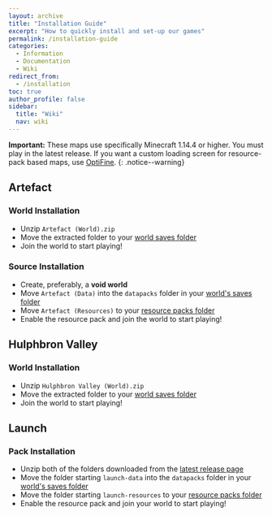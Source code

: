 ```yaml
---
layout: archive
title: "Installation Guide"
excerpt: "How to quickly install and set-up our games"
permalink: /installation-guide
categories:
  - Information
  - Documentation
  - Wiki
redirect_from:
  - /installation
toc: true
author_profile: false
sidebar:
  title: "Wiki"
  nav: wiki
---
```


**Important:** These maps use specifically Minecraft 1.14.4 or higher. You must play in the latest release. If you want a custom loading screen for resource-pack based maps, use [OptiFine](https://optifine.net/downloads).
{: .notice--warning}

## **Artefact**
### World Installation
- Unzip `Artefact (World).zip`
- Move the extracted folder to your [world saves folder](https://www.youtube.com/watch?v=wTAAbeWiC6M)
- Join the world to start playing!

### Source Installation
- Create, preferably, a **void world**
- Move `Artefact (Data)` into the `datapacks` folder in your [world's saves folder](https://www.youtube.com/watch?v=wTAAbeWiC6M)
- Move `Artefact (Resources)` to your [resource packs folder](https://youtu.be/8rFK_HmzEdk?t=152)
- Enable the resource pack and join the world to start playing!

## **Hulphbron Valley**
### World Installation
- Unzip `Hulphbron Valley (World).zip`
- Move the extracted folder to your [world saves folder](https://www.youtube.com/watch?v=wTAAbeWiC6M)
- Join the world to start playing!

## **Launch**
### Pack Installation
- Unzip both of the folders downloaded from the [latest release page](https://github.com/origami-games/launch/releases/latest)
- Move the folder starting `launch-data` into the `datapacks` folder in your [world's saves folder](https://www.youtube.com/watch?v=wTAAbeWiC6M)
- Move the folder starting `launch-resources` to your [resource packs folder](https://youtu.be/8rFK_HmzEdk?t=152)
- Enable the resource pack and join your world to start playing!
